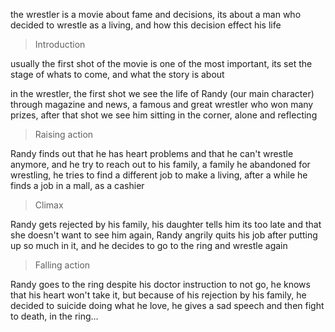 the wrestler is a movie about fame and decisions, its about a man who decided to wrestle as a living, and how this decision effect his life

> Introduction

usually the first shot of the movie is one of the most important, its set the stage of whats to come, and what the story is about

in the wrestler, the first shot we see the life of Randy (our main character) through magazine and news, a famous and great wrestler who won many prizes, after that shot we see him  sitting in the corner, alone and reflecting 

> Raising action

Randy finds out that he has heart problems and that he can't wrestle anymore, and he try to reach out to his family, a family he abandoned for wrestling, he tries to find a different job to make a living, after a while he finds a job in a mall, as a cashier

> Climax 

Randy gets rejected by his family, his daughter tells him its too late and that she doesn't want to see him again, Randy angrily quits his job after putting up so much in it, and he decides to go to the ring and wrestle again

> Falling action

Randy goes to the ring despite his doctor instruction to not go, he knows that his heart won't take it, but because of his rejection by his family, he decided to suicide doing what he love, he gives a sad speech and then fight to death, in the ring... 
